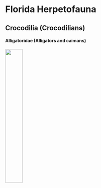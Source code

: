 # Florida Herpetofauna

## Crocodilia (Crocodilians)
#### Alligatoridae (Alligators and caimans)
<p align="left">
<img width="33%" height="33%" src="">
</p>
